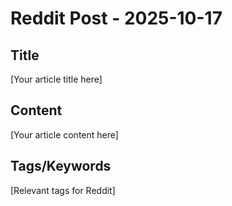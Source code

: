 # Reddit Post - 2025-10-17

## Title
[Your article title here]

## Content
[Your article content here]

## Tags/Keywords
[Relevant tags for Reddit]
